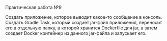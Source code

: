 Практическая работа №9

Создать приложение, которое выводит какое-то сообщение в консоль.
Создать Gradle Task, который создает jar-файл приложения, переносит его в
отдельную папку, в которой хранится Dockerfile для jar, а затем создает Docker
контейнер из данного jar-файла и запускает его.